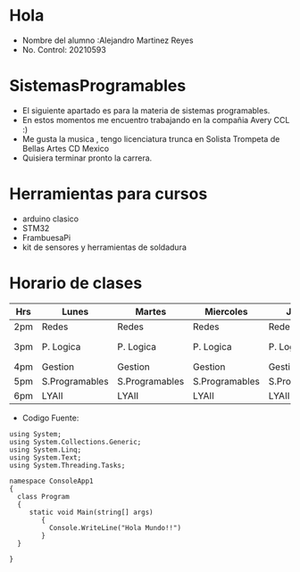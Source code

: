 # Hola 
* Nombre del alumno :Alejandro Martinez Reyes
* No. Control: 20210593
# SistemasProgramables
* El siguiente apartado es para la materia de sistemas programables.
* En estos momentos me encuentro trabajando en la compañia Avery CCL :)
* Me gusta la musica , tengo licenciatura trunca en Solista Trompeta de Bellas Artes CD Mexico
* Quisiera terminar pronto la carrera.


# Herramientas para cursos
* arduino clasico
* STM32
* FrambuesaPi
* kit de sensores y herramientas de soldadura

# Horario de clases


| Hrs | Lunes          | Martes         | Miercoles      | Jueves         | Viernes   |
|-----|----------------|----------------|----------------|----------------|-----------|
| 2pm | Redes          | Redes          | Redes          | Redes          | Redes     |
| 3pm | P. Logica      | P. Logica      | P. Logica      | P. Logica      | P. Logica |
| 4pm | Gestion        | Gestion        | Gestion        | Gestion        | Gestion   |
| 5pm | S.Programables | S.Programables | S.Programables | S.Programables |           |
| 6pm | LYAII          | LYAII          | LYAII          | LYAII          | LYAII     |


* Codigo Fuente:
```
using System;
using System.Collections.Generic;
using System.Linq;
using System.Text;
using System.Threading.Tasks;

namespace ConsoleApp1
{
  class Program 
  {
     static void Main(string[] args)
        {
          Console.WriteLine("Hola Mundo!!")
        }
  }

}
```
